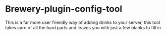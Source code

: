 # Brewery-plugin-config-tool
This is a far more user friendly way of adding drinks to your server, this tool takes care of all the hard parts and leaves you with just a few blanks to fill in
